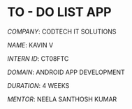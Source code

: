 # TO - DO LIST APP

*COMPANY*: CODTECH IT SOLUTIONS

*NAME*: KAVIN V

*INTERN ID*: CT08FTC

*DOMAIN*:  ANDROID APP DEVELOPMENT

*DURATION*: 4 WEEKS

*MENTOR*: NEELA SANTHOSH KUMAR
